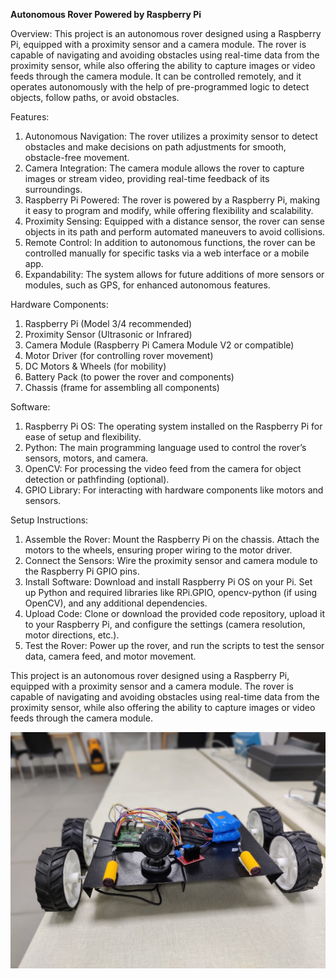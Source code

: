 **Autonomous Rover Powered by Raspberry Pi**

Overview: 
This project is an autonomous rover designed using a Raspberry Pi, equipped with a proximity sensor and a camera module. The rover is capable of navigating and avoiding obstacles using real-time data from the proximity sensor, while also offering the ability to capture images or video feeds through the camera module. It can be controlled remotely, and it operates autonomously with the help of pre-programmed logic to detect objects, follow paths, or avoid obstacles.

Features:

1. Autonomous Navigation: The rover utilizes a proximity sensor to detect obstacles and make decisions on path adjustments for smooth, obstacle-free movement.
2. Camera Integration: The camera module allows the rover to capture images or stream video, providing real-time feedback of its surroundings.
3. Raspberry Pi Powered: The rover is powered by a Raspberry Pi, making it easy to program and modify, while offering flexibility and scalability.
4. Proximity Sensing: Equipped with a distance sensor, the rover can sense objects in its path and perform automated maneuvers to avoid collisions.
5. Remote Control: In addition to autonomous functions, the rover can be controlled manually for specific tasks via a web interface or a mobile app.
6. Expandability: The system allows for future additions of more sensors or modules, such as GPS, for enhanced autonomous features.

Hardware Components:

1. Raspberry Pi (Model 3/4 recommended)
2. Proximity Sensor (Ultrasonic or Infrared)
3. Camera Module (Raspberry Pi Camera Module V2 or compatible)
4. Motor Driver (for controlling rover movement)
5. DC Motors & Wheels (for mobility)
6. Battery Pack (to power the rover and components)
7. Chassis (frame for assembling all components)

Software:

1. Raspberry Pi OS: The operating system installed on the Raspberry Pi for ease of setup and flexibility.
2. Python: The main programming language used to control the rover’s sensors, motors, and camera.
3. OpenCV: For processing the video feed from the camera for object detection or pathfinding (optional).
4. GPIO Library: For interacting with hardware components like motors and sensors.

Setup Instructions:

1. Assemble the Rover: Mount the Raspberry Pi on the chassis. Attach the motors to the wheels, ensuring proper wiring to the motor driver.
2. Connect the Sensors: Wire the proximity sensor and camera module to the Raspberry Pi GPIO pins.
3. Install Software: Download and install Raspberry Pi OS on your Pi. Set up Python and required libraries like RPi.GPIO, opencv-python (if using OpenCV), and any additional dependencies.
4. Upload Code: Clone or download the provided code repository, upload it to your Raspberry Pi, and configure the settings (camera resolution, motor directions, etc.).
5. Test the Rover: Power up the rover, and run the scripts to test the sensor data, camera feed, and motor movement.

This project is an autonomous rover designed using a Raspberry Pi, equipped with a proximity sensor and a camera module. The rover is capable of navigating and avoiding obstacles using real-time data from the proximity sensor, while also offering the ability to capture images or video feeds through the camera module.

![Front View](https://github.com/nmnmdgl/Autonomous_Rover/blob/main/images/Rover_Front.jpeg)
